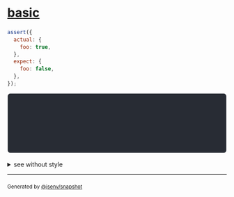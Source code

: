 # [basic](../../object.test.js#L5)

```js
assert({
  actual: {
    foo: true,
  },
  expect: {
    foo: false,
  },
});
```

![img](throw.svg)

<details>
  <summary>see without style</summary>

```console
AssertionError: actual and expect are different

actual: {
  foo: true,
}
expect: {
  foo: false,
}
```

</details>

---
<sub>
  Generated by <a href="https://github.com/jsenv/core/tree/main/packages/independent/snapshot">@jsenv/snapshot</a>
</sub>